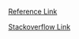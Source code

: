 [Reference Link](https://dev.to/comscience/highlight-searched-text-on-a-page-with-just-javascript-17b3)

[Stackoverflow Link](https://stackoverflow.com/questions/8644428/how-to-highlight-text-using-javascript)
